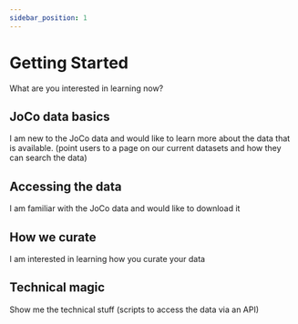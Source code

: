 ```yaml
---
sidebar_position: 1
---
```


# Getting Started

What are you interested in learning now?

## JoCo data basics

I am new to the JoCo data and would like to learn more about the data that is available. (point users to a page on our current datasets and how they can search the data)

## Accessing the data

I am familiar with the JoCo data and would like to download it

## How we curate

I am interested in learning how you curate your data

## Technical magic

Show me the technical stuff (scripts to access the data via an API)
